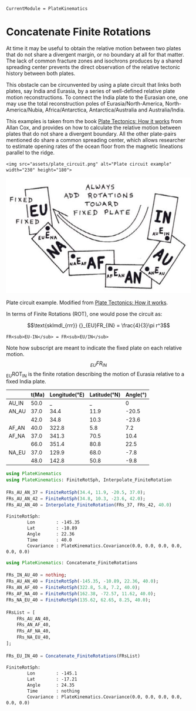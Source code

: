 ```@meta
CurrentModule = PlateKinematics
```

# Concatenate Finite Rotations

At time it may be useful to obtain the relative motion between two plates that do not share a divergent margin, or no boundary at all for that matter. The lack of common fracture zones and isochrons produces by a shared spreading center prevents the direct observation of the relative tectonic history between both plates. 

This obstacle can be circunvented by using a plate circuit that links both plates, say India and Eurasia, by a series of well-defined relative plate motion reconstructions. To connect the India plate to the Eurasian one, one may use the total reconstruction poles of Eurasia/North-America, North-America/Nubia, Africa/Antarctica, Antarctica/Australia and Australia/India.

This examples is taken from the book [Plate Tectonics: How it works] from Allan Cox, and provides on how to calculate the relative motion between plates that do not share a divergent boundary. All the other plate-pairs mentioned do share a common spreading center, which allows researcher to estimate opening rates of the ocean floor from the magnetic lineations parallel to the ridge.

```@raw html
<img src="assets/plate_circuit.png" alt="Plate circuit example" width="230" height="180">
```
![alt text](assets/plate_circuit.png)

Plate circuit example. Modified from [Plate Tectonics: How it works].

In terms of Finite Rotations (ROT), one would pose the circuit as:


```math
\text{sklmdl_{rrr}} {}_{EU}FR_{IN} = \frac{4}{3}\pi r^3
```

```@raw html
FR<sub>EU-IN</sub> = FR<sub>EU/IN</sub>
```

Note how subscript are meant to indicate the fixed plate on each relative motion. $${}_{EU}FR_{IN}$$ <sub>EU</sub>ROT<sub>IN</sub> is the finite rotation describing the motion of Eurasia relative to a fixed India plate.


|       | t(Ma) | Longitude(°E) | Latitude(°N) | Angle(°) |
|-------|-------|---------------|--------------|----------|
| AU_IN | 50.0  | _             | _            | 0        |
| AN_AU | 37.0  | 34.4          | 11.9         | -20.5    |
|       | 42.0  | 34.8          | 10.3         | -23.6    |
| AF_AN | 40.0  | 322.8         | 5.8          | 7.2      |
| AF_NA | 37.0  | 341.3         | 70.5         | 10.4     |
|       | 66.0  | 351.4         | 80.8         | 22.5     |
| NA_EU | 37.0  | 129.9         | 68.0         | -7.8     |
|       | 48.0  | 142.8         | 50.8         | -9.8     |

```julia
using PlateKinematics
using PlateKinematics: FiniteRotSph, Interpolate_FiniteRotation

FRs_AU_AN_37 = FiniteRotSph(34.4, 11.9, -20.5, 37.0);
FRs_AU_AN_42 = FiniteRotSph(34.8, 10.3, -23.6, 42.0);
FRs_AU_AN_40 = Interpolate_FiniteRotation(FRs_37, FRs_42, 40.0)
```

```REPL
FiniteRotSph:
        Lon        : -145.35
        Lat        : -10.89
        Angle      : 22.36
        Time       : 40.0
        Covariance : PlateKinematics.Covariance(0.0, 0.0, 0.0, 0.0, 0.0, 0.0)
```

```julia
using PlateKinematics: Concatenate_FiniteRotations

FRs_IN_AU_40 = nothing;
FRs_AU_AN_40 = FiniteRotSph(-145.35, -10.89, 22.36, 40.0);
FRs_AN_AF_40 = FiniteRotSph(322.8, 5.8, 7.2, 40.0);
FRs_AF_NA_40 = FiniteRotSph(162.38, -72.57, 11.62, 40.0);
FRs_NA_EU_40 = FiniteRotSph(135.62, 62.65, 8.25, 40.0);

FRsList = [
    FRs_AU_AN_40,
    FRs_AN_AF_40,
    FRs_AF_NA_40,
    FRs_NA_EU_40,
];

FRs_EU_IN_40 = Concatenate_FiniteRotations(FRsList)
```
```REPL
FiniteRotSph:
        Lon        : -145.1
        Lat        : -17.21
        Angle      : 24.35
        Time       : nothing
        Covariance : PlateKinematics.Covariance(0.0, 0.0, 0.0, 0.0, 0.0, 0.0)
```


[Plate Tectonics: How it works]: https://www.wiley.com/en-us/Plate+Tectonics%3A+How+It+Works-p-9781444314212